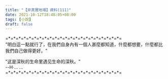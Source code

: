 ```yaml
---
title: "【非真實地場】資料(111)"
date: 2021-10-12T18:48:05+08:00
tags: [小說]
draft: false
---
```


=\*=\*=\*=\*=\*=\*=\*=\*=\*=\*=\*=\*=\*=\*=\*=\*=\*=\*=\*=\*=\*=\*=  
"明白這一點就行了，在我們自身內有一個人甚麼都知道，什麼都想要，什麼都比我們自己做得更好。"  
  
"这是深秋的生命里遇见生命的深秋。"  
--H·... ...  
=\*=\*=\*=\*=\*=\*=\*=\*=\*=\*=\*=\*=\*=\*=\*=\*=\*=\*=\*=\*=\*=\*=  